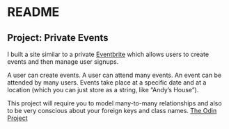 # README

## Project: Private Events

I built a site similar to a private [Eventbrite](https://www.eventbrite.com/) which allows users to create events and then manage user signups.

A user can create events. A user can attend many events. An event can be attended by many users. Events take place at a specific date and at a location (which you can just store as a string, like “Andy’s House”).

This project will require you to model many-to-many relationships and also to be very conscious about your foreign keys and class names.
[The Odin Project](https://www.theodinproject.com/lessons/ruby-on-rails-private-events)
